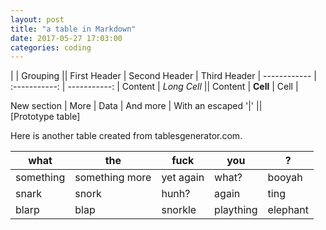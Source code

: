 ```yaml
---
layout: post
title: "a table in Markdown"
date: 2017-05-27 17:03:00
categories: coding
---
```


|             |          Grouping           ||
First Header  | Second Header | Third Header |
 ------------ | :-----------: | -----------: |
Content       |          *Long Cell*        ||
Content       |   **Cell**    |         Cell |

New section   |     More      |         Data |
And more      | With an escaped '\|'         ||  
[Prototype table]

Here is another table created from tablesgenerator.com.

| what      | the            | fuck      | you       | ?        |
|-----------|----------------|-----------|-----------|----------|
| something | something more | yet again | what?     | booyah   |
| snark     | snork          | hunh?     | again     | ting     |
| blarp     | blap           | snorkle   | plaything | elephant |
